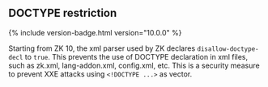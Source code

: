 ## DOCTYPE restriction

{% include version-badge.html version="10.0.0" %}

Starting from ZK 10, the xml parser used by ZK declares `disallow-doctype-decl` to `true`. This prevents the use of DOCTYPE
declaration in xml files, such as zk.xml, lang-addon.xml, config.xml, etc. This is a security measure to prevent XXE attacks using `<!DOCTYPE ...>` as vector.

